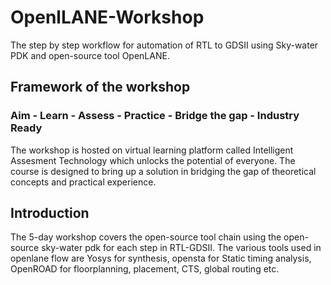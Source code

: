 # OpenlLANE-Workshop
The step by step workflow for automation of RTL to GDSII using Sky-water PDK and open-source tool OpenLANE.
## Framework of the workshop 
  ### Aim - Learn - Assess - Practice - Bridge the gap - Industry Ready
  The workshop is hosted on virtual learning platform called Intelligent Assesment Technology which unlocks the potential of everyone. The course is designed to bring up a solution in bridging the gap of theoretical concepts and practical experience.

## Introduction
The 5-day workshop covers the open-source tool chain using the open-source sky-water pdk for each step in RTL-GDSII.
The various tools used in openlane flow are Yosys for synthesis, opensta for Static timing analysis, OpenROAD for floorplanning, placement, CTS, global routing etc.

  
  
